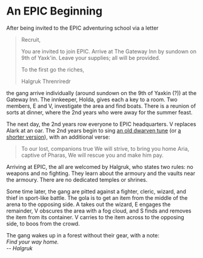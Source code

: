 # An EPIC Beginning

After being invited to the EPIC adventuring school via a letter

> Recruit,
>
> You are invited to join EPIC. Arrive at The Gateway Inn by sundown on 9th of Yaxk'in. Leave your supplies; all will be provided.
>
> To the first go the riches,	
> 	
> Halgruk Threnriredr	

the gang arrive individually (around sundown on the 9th of Yaxkin (?)) at the Gateway Inn.
The innkeeper, Holda, gives each a key to a room.
Two members, E and V, investigate the area and find boats.
There is a reunion of sorts at dinner, where the 2nd years who were away for the summer feast.

The next day, the 2nd years row everyone to EPIC headquarters.
V replaces Alark at an oar.
The 2nd years begin to sing [an old dwarven tune](https://www.youtube.com/watch?v=P8ymgFyzbDo) 
(or [a shorter version](https://www.youtube.com/watch?v=Pyy_FIYE7EE)), 
with an additional verse:  

> To our lost, companions true
> We will strive, to bring you home
> Aria, captive of Pharas,
> We will rescue you and make him pay.  

Arriving at EPIC, the all are welcomed by Halgruk, who states two rules: no weapons and no fighting.
They learn about the armoury and the vaults near the armoury.
There are no dedicated temples or shrines.

Some time later, the gang are pitted against a fighter, cleric, wizard, and thief in sport-like battle.
The gola is to get an item from the middle of the arena to the opposing side.
A takes out the wizard, E engages the remainder, V obscures the area with a fog cloud, and S finds and removes the item from its container.
V carries to the item across to the opposing side, to boos from the crowd.

The gang wakes up in a forest without their gear, with a note:  
*Find your way home.*  
-- *Halgruk*  
